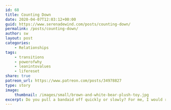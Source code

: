 ```yaml
---
id: 68
title: Counting Down
date: 2020-04-07T12:03:12+00:00
guid: https://www.serenadewind.com/posts/counting-down/
permalink: /posts/counting-down/
author: sw
layout: post
categories:
    - Relationships
tags:
    - transitions
    - powerofwhy
    - leanintovalues
    - lifereset
share: true
patreon_url: https://www.patreon.com/posts/34978827
type: story
image:
    thumbnail: /images/small/brown-and-white-bear-plush-toy.jpg 
excerpt: Do you pull a bandaid off quickly or slowly? For me, I would rather pull it off quickly. Get it over with. 
---
```



